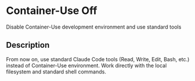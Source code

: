 # Container-Use Off

Disable Container-Use development environment and use standard tools

## Description

From now on, use standard Claude Code tools (Read, Write, Edit, Bash, etc.) instead of Container-Use environment. Work directly with the local filesystem and standard shell commands.